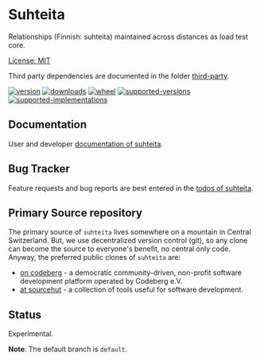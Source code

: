 # Suhteita

Relationships (Finnish: suhteita) maintained across distances as load test core.

[License: MIT](https://git.sr.ht/~sthagen/suhteita/tree/default/item/LICENSE)

Third party dependencies are documented in the folder [third-party](third-party/README.md).

[![version](https://img.shields.io/pypi/v/suhteita.svg?style=flat)](https://pypi.python.org/pypi/suhteita/)
[![downloads](https://pepy.tech/badge/suhteita/month)](https://pepy.tech/project/suhteita)
[![wheel](https://img.shields.io/pypi/wheel/suhteita.svg?style=flat)](https://pypi.python.org/pypi/suhteita/)
[![supported-versions](https://img.shields.io/pypi/pyversions/suhteita.svg?style=flat)](https://pypi.python.org/pypi/suhteita/)
[![supported-implementations](https://img.shields.io/pypi/implementation/suhteita.svg?style=flat)](https://pypi.python.org/pypi/suhteita/)

## Documentation

User and developer [documentation of suhteita](https://codes.dilettant.life/docs/suhteita).

## Bug Tracker

Feature requests and bug reports are best entered in the [todos of suhteita](https://todo.sr.ht/~sthagen/suhteita).

## Primary Source repository

The primary source of `suhteita` lives somewhere on a mountain in Central Switzerland.
But, we use decentralized version control (git), so any clone can become the source to everyone's benefit, no central only code.
Anyway, the preferred public clones of `suhteita` are:

* [on codeberg](https://codeberg.org/sthagen/suhteita) - a democratic community-driven, non-profit software development platform operated by Codeberg e.V.
* [at sourcehut](https://git.sr.ht/~sthagen/suhteita) - a collection of tools useful for software development.

## Status

Experimental.

**Note**: The default branch is `default`.
